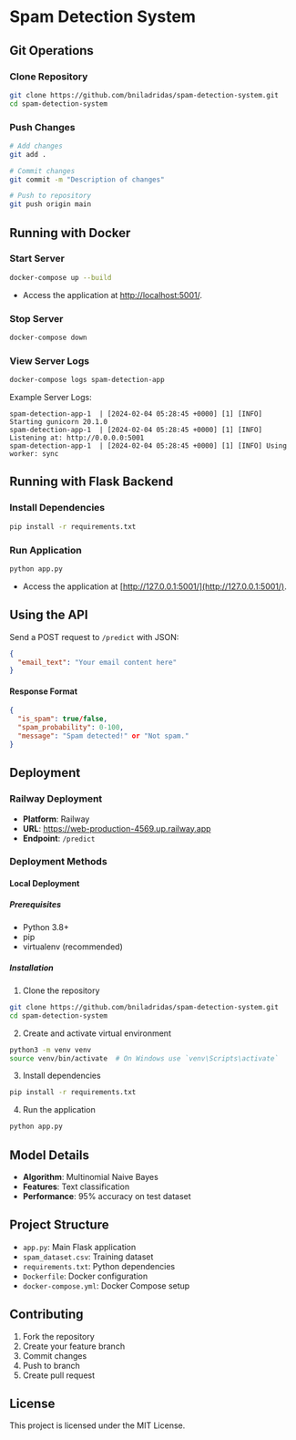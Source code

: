 # Spam Detection System

## Git Operations

### Clone Repository
```bash
git clone https://github.com/bniladridas/spam-detection-system.git
cd spam-detection-system
```

### Push Changes
```bash
# Add changes
git add .

# Commit changes
git commit -m "Description of changes"

# Push to repository
git push origin main
```

## Running with Docker

### Start Server
```bash
docker-compose up --build
```
- Access the application at [http://localhost:5001/](http://localhost:5001/).

### Stop Server
```bash
docker-compose down
```

### View Server Logs
```bash
docker-compose logs spam-detection-app
```

Example Server Logs:
```
spam-detection-app-1  | [2024-02-04 05:28:45 +0000] [1] [INFO] Starting gunicorn 20.1.0
spam-detection-app-1  | [2024-02-04 05:28:45 +0000] [1] [INFO] Listening at: http://0.0.0.0:5001
spam-detection-app-1  | [2024-02-04 05:28:45 +0000] [1] [INFO] Using worker: sync
```

## Running with Flask Backend

### Install Dependencies
```bash
pip install -r requirements.txt
```

### Run Application
```bash
python app.py
```
- Access the application at [http://127.0.0.1:5001/](http://127.0.0.1:5001/).

## Using the API
Send a POST request to `/predict` with JSON:
```json
{
  "email_text": "Your email content here"
}
```

#### Response Format
```json
{
  "is_spam": true/false,
  "spam_probability": 0-100,
  "message": "Spam detected!" or "Not spam."
}
```

## Deployment

### Railway Deployment
- **Platform**: Railway
- **URL**: https://web-production-4569.up.railway.app
- **Endpoint**: `/predict`

### Deployment Methods

#### Local Deployment

##### Prerequisites
- Python 3.8+
- pip
- virtualenv (recommended)

##### Installation
1. Clone the repository
```bash
git clone https://github.com/bniladridas/spam-detection-system.git
cd spam-detection-system
```

2. Create and activate virtual environment
```bash
python3 -m venv venv
source venv/bin/activate  # On Windows use `venv\Scripts\activate`
```

3. Install dependencies
```bash
pip install -r requirements.txt
```

4. Run the application
```bash
python app.py
```

## Model Details
- **Algorithm**: Multinomial Naive Bayes
- **Features**: Text classification
- **Performance**: 95% accuracy on test dataset

## Project Structure
- `app.py`: Main Flask application
- `spam_dataset.csv`: Training dataset
- `requirements.txt`: Python dependencies
- `Dockerfile`: Docker configuration
- `docker-compose.yml`: Docker Compose setup

## Contributing
1. Fork the repository
2. Create your feature branch
3. Commit changes
4. Push to branch
5. Create pull request

## License

This project is licensed under the MIT License.